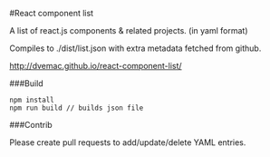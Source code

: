 #React component list

A list of react.js components & related projects. (in yaml format)

Compiles to ./dist/list.json with extra metadata fetched from github.

http://dvemac.github.io/react-component-list/

###Build

```
npm install
npm run build // builds json file
```

###Contrib

Please create pull requests to add/update/delete YAML entries.
